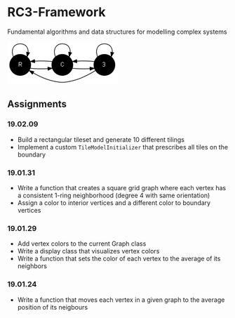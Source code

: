 # RC3-Framework

Fundamental algorithms and data structures for modelling complex systems

![](rc3.png)

## Assignments

### 19.02.09
- Build a rectangular tileset and generate 10 different tilings
- Implement a custom `TileModelInitializer` that prescribes all tiles on the boundary

### 19.01.31
- Write a function that creates a square grid graph where each vertex has a consistent 1-ring neighborhood (degree 4 with same orientation)
- Assign a color to interior vertices and a different color to boundary vertices

### 19.01.29
- Add vertex colors to the current Graph class
- Write a display class that visualizes vertex colors
- Write a function that sets the color of each vertex to the average of its neighbors

### 19.01.24
- Write a function that moves each vertex in a given graph to the average position of its neigbours